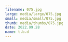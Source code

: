 ```yaml
---
filename: 075.jpg
large: media/large/075.jpg
small: media/small/075.jpg
thumb: media/thumbs/075.jpg
date: 2022.09.28
name: t.b.d
---
```

